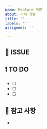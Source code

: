 ```yaml
---
name: Feature 개발
about: 피처 개발
title: ''
labels: ''
assignees: ''

---
```


## 🚀 ISSUE
 
 
 ## ❗ TO DO
 - [ ] 
 - [ ]
 - [ ]
 
 ## 📌 참고 사항
 -
